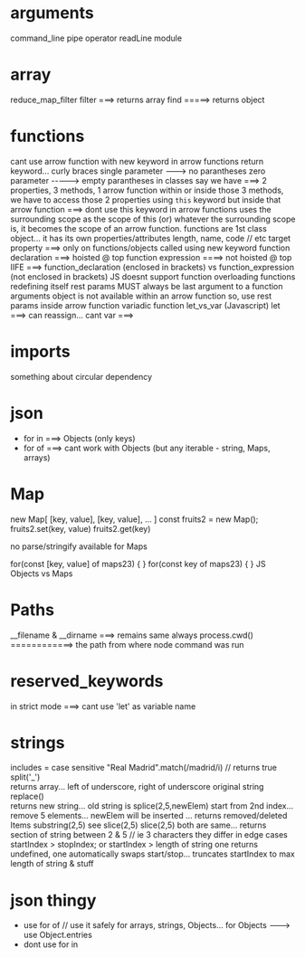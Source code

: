 # arguments
command_line
pipe operator
readLine module

# array
reduce_map_filter
filter ===> returns array
find =====> returns object

# functions
cant use arrow function with new keyword
in arrow functions
    return keyword... curly braces
    single parameter ---> no parantheses 
    zero parameter -----> empty parantheses
in classes
    say we have ===> 2 properties, 3 methods, 1 arrow function
    within or inside those 3 methods, we have to access those 2 properties using `this` keyword
    but inside that arrow function ===> dont use this keyword
in arrow functions
    uses the surrounding scope as the scope of this
    (or) whatever the surrounding scope is, it becomes the scope of an arrow function.
functions are 1st class object... it has its own properties/attributes
    length, name, code      // etc
target property ===> only on functions/objects called using new keyword
function declaration ===> hoisted @ top
function expression ====> not hoisted @ top
IIFE ===> function_declaration (enclosed in brackets) vs function_expression (not enclosed in brackets)
JS doesnt support function overloading
functions redefining itself
rest params MUST always be last argument to a function
    arguments object is not available within an arrow function
    so, use rest params inside arrow function
variadic function
let_vs_var (Javascript)
    let ===> can reassign... cant 
    var ===> 

# imports
something about circular dependency


# json
- for in ===> Objects (only keys)
- for of ===> cant work with Objects (but any iterable - string, Maps, arrays)

# Map
new Map[
    [key, value],
    [key, value],
    ...
]
const fruits2 = new Map();                  fruits2.set(key, value)             fruits2.get(key)

no parse/stringify available for Maps

for(const [key, value] of maps23) { }
for(const key of maps23) { }
JS Objects vs Maps


# Paths
__filename & __dirname ===> remains same always
process.cwd() ============> the path from where node command was run


# reserved_keywords
in strict mode ===> cant use 'let' as variable name


# strings
includes = case sensitive
"Real Madrid".match(/madrid/i)          // returns true
split('_')                                 
    returns array... left of underscore, right of underscore
    original string <unaffected>
replace()                               
    returns new string... 
    old string is <unaffected>
splice(2,5,newElem)
    start from 2nd index... remove 5 elements... newElem will be inserted
    <modifies original array>... returns removed/deleted Items
substring(2,5)
    see slice(2,5)
slice(2,5)
    both are same... 
        returns section of string between 2 & 5                      // ie 3 characters
        <original string unaffected>
    they differ in edge cases         
        startIndex > stopIndex; or 
        startIndex > length of string
    one returns undefined, one automatically swaps start/stop... truncates startIndex to max length of string & stuff


# json thingy
- use for of            // use it safely for arrays, strings, Objects... 
                            for Objects ---> use Object.entries
- dont use for in